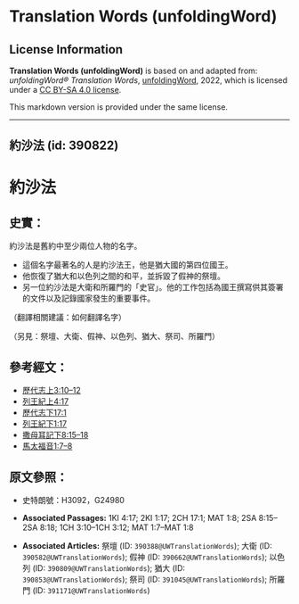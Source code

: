 # Translation Words (unfoldingWord)

## License Information

**Translation Words (unfoldingWord)** is based on and adapted from: _unfoldingWord® Translation Words_, [unfoldingWord](https://unfoldingword.org/utw), 2022, which is licensed under a [CC BY-SA 4.0 license](https://creativecommons.org/licenses/by-sa/4.0/legalcode.en).

This markdown version is provided under the same license.



--------------------------------

## 約沙法 (id: 390822)

約沙法
===

史實：
---

約沙法是舊約中至少兩位人物的名字。

* 這個名字最著名的人是約沙法王，他是猶大國的第四位國王。
* 他恢復了猶大和以色列之間的和平，並拆毀了假神的祭壇。
* 另一位約沙法是大衛和所羅門的「史官」。他的工作包括為國王撰寫供其簽署的文件以及記錄國家發生的重要事件。

（翻譯相關建議：如何翻譯名字）

（另見：祭壇、大衛、假神、以色列、猶大、祭司、所羅門）

參考經文：
-----

* [歷代志上3:10–12](https://ref.ly/1Chr3:10-1Chr3:12)
* [列王紀上4:17](https://ref.ly/1Kgs4:17)
* [歷代志下17:1](https://ref.ly/2Chr17:1)
* [列王紀下1:17](https://ref.ly/2Kgs1:17)
* [撒母耳記下8:15–18](https://ref.ly/2Sam8:15-2Sam8:18)
* [馬太福音1:7–8](https://ref.ly/Matt1:7-Matt1:8)

原文參照：
-----

* 史特朗號：H3092，G24980

* **Associated Passages:** 1KI 4:17; 2KI 1:17; 2CH 17:1; MAT 1:8; 2SA 8:15–2SA 8:18; 1CH 3:10–1CH 3:12; MAT 1:7–MAT 1:8
* **Associated Articles:** 祭壇 (ID: `390388@UWTranslationWords`); 大衛 (ID: `390582@UWTranslationWords`); 假神 (ID: `390662@UWTranslationWords`); 以色列 (ID: `390809@UWTranslationWords`); 猶大 (ID: `390853@UWTranslationWords`); 祭司 (ID: `391045@UWTranslationWords`); 所羅門 (ID: `391171@UWTranslationWords`)

